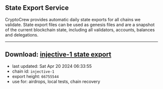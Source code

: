 ## State Export Service
CryptoCrew provides automatic daily state exports for all chains we validate. State export files can be used as genesis files and are a snapshot of the current blockchain state, including all validators, accounts, balances and delegations.

---
**Download: [injective-1 state export](https://dl-eu2.ccvalidators.com/SERVICE/injective/injective-1_export_66755544.json)**
---

- last updated: Sat Apr 20 2024 06:33:55
- chain id: `injective-1`
- export height: `66755544`
- use for: airdrops, local tests, chain recovery
